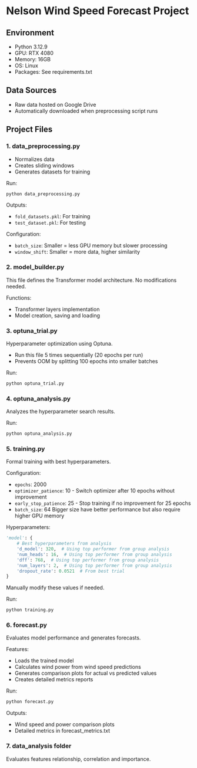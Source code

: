 # Nelson Wind Speed Forecast Project

## Environment
- Python 3.12.9
- GPU: RTX 4080
- Memory: 16GB
- OS: Linux
- Packages: See requirements.txt

## Data Sources
- Raw data hosted on Google Drive
- Automatically downloaded when preprocessing script runs


## Project Files

### 1. data_preprocessing.py
- Normalizes data
- Creates sliding windows
- Generates datasets for training

Run:
```bash
python data_preprocessing.py
```

Outputs:
- `fold_datasets.pkl`: For training
- `test_dataset.pkl`: For testing

Configuration:
- `batch_size`: Smaller = less GPU memory but slower processing
- `window_shift`: Smaller = more data, higher similarity

### 2. model_builder.py
This file defines the Transformer model architecture. No modifications needed.

Functions:
- Transformer layers implementation
- Model creation, saving and loading

### 3. optuna_trial.py
Hyperparameter optimization using Optuna.

- Run this file 5 times sequentially (20 epochs per run)
- Prevents OOM by splitting 100 epochs into smaller batches

Run:
```bash
python optuna_trial.py
```

### 4. optuna_analysis.py
Analyzes the hyperparameter search results.

Run:
```bash
python optuna_analysis.py
```

### 5. training.py
Formal training with best hyperparameters.

Configuration:
- `epochs`: 2000
- `optimizer_patience`: 10 - Switch optimizer after 10 epochs without improvement
- `early_stop_patience`: 25 - Stop training if no improvement for 25 epochs
- `batch_size`: 64 Bigger size have better performance but also require higher GPU memory
  
Hyperparameters:
```python
'model': {
    # Best hyperparameters from analysis
    'd_model': 320,  # Using top performer from group analysis
    'num_heads': 16,  # Using top performer from group analysis
    'dff': 768,  # Using top performer from group analysis
    'num_layers': 2,  # Using top performer from group analysis
    'dropout_rate': 0.0521  # From best trial
}
```
Manually modify these values if needed.

Run:
```bash
python training.py
```

### 6. forecast.py
Evaluates model performance and generates forecasts.

Features:
- Loads the trained model
- Calculates wind power from wind speed predictions
- Generates comparison plots for actual vs predicted values
- Creates detailed metrics reports

Run:
```bash
python forecast.py
```

Outputs:
- Wind speed and power comparison plots
- Detailed metrics in forecast_metrics.txt

### 7. data_analysis folder
Evaluates features relationship, correlation and importance.
